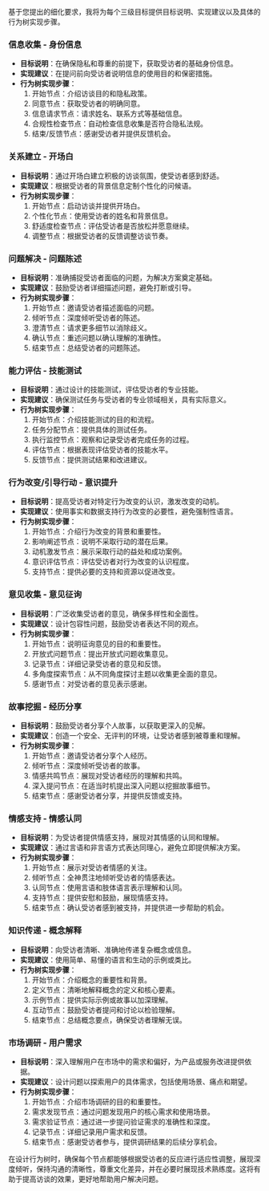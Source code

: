 基于您提出的细化要求，我将为每个三级目标提供目标说明、实现建议以及具体的行为树实现步骤。

### 信息收集 - 身份信息
- **目标说明**：在确保隐私和尊重的前提下，获取受访者的基础身份信息。
- **实现建议**：在提问前向受访者说明信息的使用目的和保密措施。
- **行为树实现步骤**：
  1. 开始节点：介绍访谈目的和隐私政策。
  2. 同意节点：获取受访者的明确同意。
  3. 信息请求节点：请求姓名、联系方式等基础信息。
  4. 合规性检查节点：自动检查信息收集是否符合隐私法规。
  5. 结束/反馈节点：感谢受访者并提供反馈机会。

### 关系建立 - 开场白
- **目标说明**：通过开场白建立积极的访谈氛围，使受访者感到舒适。
- **实现建议**：根据受访者的背景信息定制个性化的问候语。
- **行为树实现步骤**：
  1. 开始节点：启动访谈并提供开场白。
  2. 个性化节点：使用受访者的姓名和背景信息。
  3. 舒适度检查节点：评估受访者是否放松并愿意继续。
  4. 调整节点：根据受访者的反馈调整访谈节奏。

### 问题解决 - 问题陈述
- **目标说明**：准确捕捉受访者面临的问题，为解决方案奠定基础。
- **实现建议**：鼓励受访者详细描述问题，避免打断或引导。
- **行为树实现步骤**：
  1. 开始节点：邀请受访者描述面临的问题。
  2. 倾听节点：深度倾听受访者的陈述。
  3. 澄清节点：请求更多细节以消除歧义。
  4. 确认节点：重述问题以确认理解的准确性。
  5. 结束节点：总结受访者的问题陈述。

### 能力评估 - 技能测试
- **目标说明**：通过设计的技能测试，评估受访者的专业技能。
- **实现建议**：确保测试任务与受访者的专业领域相关，具有实际意义。
- **行为树实现步骤**：
  1. 开始节点：介绍技能测试的目的和流程。
  2. 任务分配节点：提供具体的测试任务。
  3. 执行监控节点：观察和记录受访者完成任务的过程。
  4. 评估节点：根据表现评估受访者的技能水平。
  5. 反馈节点：提供测试结果和改进建议。

### 行为改变/引导行动 - 意识提升
- **目标说明**：提高受访者对特定行为改变的认识，激发改变的动机。
- **实现建议**：使用事实和数据支持行为改变的必要性，避免强制性语言。
- **行为树实现步骤**：
  1. 开始节点：介绍行为改变的背景和重要性。
  2. 影响阐述节点：说明不采取行动的潜在后果。
  3. 动机激发节点：展示采取行动的益处和成功案例。
  4. 意识评估节点：评估受访者对行为改变的认识程度。
  5. 支持节点：提供必要的支持和资源以促进改变。

### 意见收集 - 意见征询
- **目标说明**：广泛收集受访者的意见，确保多样性和全面性。
- **实现建议**：设计包容性问题，鼓励受访者表达不同的观点。
- **行为树实现步骤**：
  1. 开始节点：说明征询意见的目的和重要性。
  2. 开放式问题节点：提出开放式问题收集意见。
  3. 记录节点：详细记录受访者的意见和反馈。
  4. 多角度探索节点：从不同角度探讨主题以收集更全面的意见。
  5. 感谢节点：对受访者的意见表示感谢。

### 故事挖掘 - 经历分享
- **目标说明**：鼓励受访者分享个人故事，以获取更深入的见解。
- **实现建议**：创造一个安全、无评判的环境，让受访者感到被尊重和理解。
- **行为树实现步骤**：
  1. 开始节点：邀请受访者分享个人经历。
  2. 倾听节点：深度倾听受访者的故事。
  3. 情感共鸣节点：展现对受访者经历的理解和共鸣。
  4. 深入提问节点：在适当时机提出深入问题以挖掘故事细节。
  5. 结束节点：感谢受访者分享，并提供反馈或支持。

### 情感支持 - 情感认同
- **目标说明**：为受访者提供情感支持，展现对其情感的认同和理解。
- **实现建议**：通过言语和非言语方式表达同理心，避免立即提供解决方案。
- **行为树实现步骤**：
  1. 开始节点：展示对受访者情感的关注。
  2. 倾听节点：全神贯注地倾听受访者的情感表达。
  3. 认同节点：使用言语和肢体语言表示理解和认同。
  4. 支持节点：提供安慰和鼓励，展现情感支持。
  5. 结束节点：确认受访者感到被支持，并提供进一步帮助的机会。

### 知识传递 - 概念解释
- **目标说明**：向受访者清晰、准确地传递复杂概念或信息。
- **实现建议**：使用简单、易懂的语言和生动的示例或类比。
- **行为树实现步骤**：
  1. 开始节点：介绍概念的重要性和背景。
  2. 定义节点：清晰地解释概念的定义和核心要素。
  3. 示例节点：提供实际示例或故事以加深理解。
  4. 互动节点：鼓励受访者提问和讨论以检验理解。
  5. 结束节点：总结概念要点，确保受访者理解无误。

### 市场调研 - 用户需求
- **目标说明**：深入理解用户在市场中的需求和偏好，为产品或服务改进提供依据。
- **实现建议**：设计问题以探索用户的具体需求，包括使用场景、痛点和期望。
- **行为树实现步骤**：
  1. 开始节点：介绍市场调研的目的和重要性。
  2. 需求发现节点：通过问题发现用户的核心需求和使用场景。
  3. 需求验证节点：通过进一步提问验证需求的准确性和深度。
  4. 记录节点：详细记录用户需求和反馈。
  5. 结束节点：感谢受访者参与，提供调研结果的后续分享机会。

在设计行为树时，确保每个节点都能够根据受访者的反应进行适应性调整，展现深度倾听，保持沟通的清晰性，尊重文化差异，并在必要时展现技术熟练度。这将有助于提高访谈的效果，更好地帮助用户解决问题。
